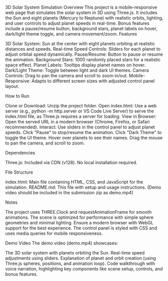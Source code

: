 3D Solar System Simulation
Overview
This project is a mobile-responsive web page that simulates the solar system in 3D using Three.js. It includes the Sun and eight planets (Mercury to Neptune) with realistic orbits, lighting, and user controls to adjust planet speeds in real-time. Bonus features include a pause/resume button, background stars, planet labels on hover, dark/light theme toggle, and camera movement/zoom.
Features

3D Solar System: Sun at the center with eight planets orbiting at realistic distances and speeds.
Real-time Speed Controls: Sliders for each planet to adjust orbital speed dynamically.
Pause/Resume: Button to pause or resume the animation.
Background Stars: 1000 randomly placed stars for a realistic space effect.
Planet Labels: Tooltips display planet names on hover.
Dark/Light Theme: Toggle between light and dark UI themes.
Camera Controls: Drag to pan the camera and scroll to zoom in/out.
Mobile-Responsive: Adapts to different screen sizes with adjusted control panel layout.

How to Run

Clone or Download: Unzip the project folder.
Open index.html: Use a web server (e.g., python -m http.server or VS Code Live Server) to serve the index.html file, as Three.js requires a server for loading.
View in Browser: Open the served URL in a modern browser (Chrome, Firefox, or Safari recommended).
Interact:
Use sliders in the control panel to adjust planet speeds.
Click "Pause" to stop/resume the animation.
Click "Dark Theme" to toggle the UI theme.
Hover over planets to see their names.
Drag the mouse to pan the camera, and scroll to zoom.



Dependencies

Three.js: Included via CDN (v128). No local installation required.

File Structure

index.html: Main file containing HTML, CSS, and JavaScript for the simulation.
README.md: This file with setup and usage instructions.
(Demo video should be included in the submission zip as demo.mp4)

Notes

The project uses THREE.Clock and requestAnimationFrame for smooth animations.
The scene is optimized for performance with simple sphere geometries and minimal lighting.
Ensure a modern browser with WebGL support for the best experience.
The control panel is styled with CSS and uses media queries for mobile responsiveness.

Demo Video
The demo video (demo.mp4) showcases:

The 3D solar system with planets orbiting the Sun.
Real-time speed adjustments using sliders.
Explanation of planet and orbit creation (using Three.js spheres, positions, and animation loop).
Code walkthrough with voice narration, highlighting key components like scene setup, controls, and bonus features.

